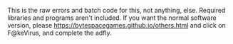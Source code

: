 This is the raw errors and batch code for this, not anything, else. Required libraries and programs aren't included. If you want the normal software version, please https://bytespacegames.github.io/others.html and click on F@keVirus, and complete the adfly.
